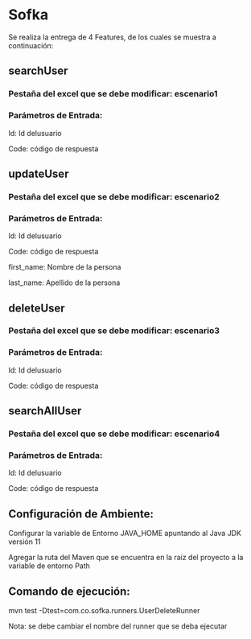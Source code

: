 # Sofka

Se realiza la entrega de 4 Features, de los cuales se muestra a continuación:

## searchUser
### Pestaña del excel que se debe modificar: escenario1
### Parámetros de Entrada:
Id: Id delusuario

Code: código de respuesta



## updateUser
### Pestaña del excel que se debe modificar: escenario2
### Parámetros de Entrada:
Id: Id delusuario

Code: código de respuesta

first_name: Nombre de la persona

last_name: Apellido de la persona


## deleteUser
### Pestaña del excel que se debe modificar: escenario3
### Parámetros de Entrada:
Id: Id delusuario

Code: código de respuesta


## searchAllUser
### Pestaña del excel que se debe modificar: escenario4
### Parámetros de Entrada:
Id: Id delusuario

Code: código de respuesta



## Configuración de Ambiente:

Configurar la variable de Entorno JAVA_HOME apuntando al Java JDK versión 11

Agregar la ruta del Maven que se encuentra en la raiz del proyecto a la variable de entorno Path



## Comando de ejecución:
mvn test -Dtest=com.co.sofka.runners.UserDeleteRunner

Nota: se debe cambiar el nombre del runner que se deba ejecutar
